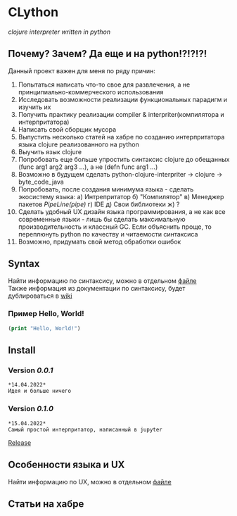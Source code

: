 # CLython
 *clojure interpreter written in python*
 
## Почему? Зачем? Да еще и на python!?!?!?!
Данный проект важен для меня по ряду причин:
1. Попытаться написать что-то свое для развлечения, а не принципиально-коммерческого использования
2. Исследовать возможности реализации функциональных парадигм и изучить их
3. Получить практику реализации compiler & interpriter(компилятора и интерпритатора)
4. Написать свой сборщик мусора
5. Выпустить несколько статей на хабре по созданию интерпритатора языка clojure реализованного на python
6. Выучить язык clojure
7. Попробовать еще больше упростить синтаксис clojure до обещанных (func arg1 arg2 arg3 ...), а не (defn func arg1 ...)
8. Возможно в будущем сделать python-clojure-interpriter -> clojure -> byte_code_java
9. Попробовать, после создания минимума языка - сделать экосистему языка:
	а) Интрепритатор
	б) "Компилятор"
	в) Менеджер пакетов *PipeLine(pipe)*
	г) IDE
	д) Свои библиотеки
	ж) ?
10. Сделать удобный UX дизайн языка программирования, а не как все современные языки - лишь бы сделать максимальную производительность и  классный GC. Если объяснить проще, то переплюнуть python по качеству и читаемости синтаксиса
11. Возможно, придумать свой метод обработки ошибок
	


## Syntax
Найти информацию по синтаксису, можно в отдельном [файле](https://github.com/ATWp/python-clojure-interpriter/blob/main/__docs__/Syntax.md)<br>
Также информация из документации по синтаксису, будет дублироваться в [wiki](https://github.com/ATWp/python-clojure-interpriter/wiki)

### Пример Hello, World!
```clojure
(print "Hello, World!")
```


## Install

### Version *0.0.1*
	*14.04.2022*
	Идея и больше ничего
	
### Version *0.1.0*
	*15.04.2022*
	Самый простой интерпритатор, написанный в jupyter
[Release](https://github.com/ATWp/python-clojure-interpriter/releases/tag/%23CLython-jupyter-0.1.0)


## Особенности языка и UX
Найти информацию по UX, можно в отдельном [файле](https://github.com/ATWp/python-clojure-interpriter/blob/main/__docs__/Language_Features_and_UX.md)

## Статьи на хабре

